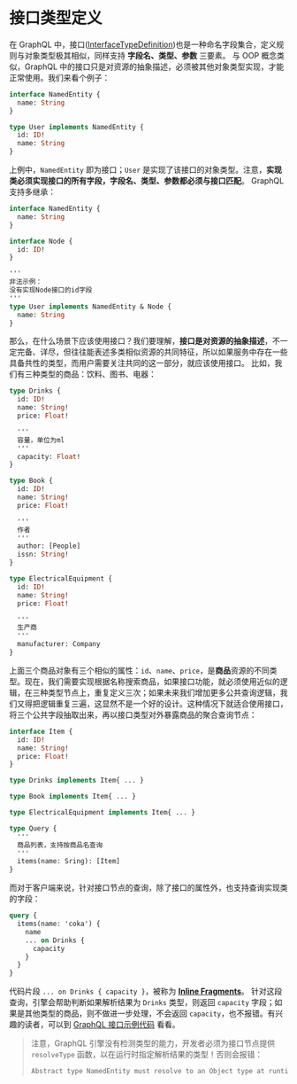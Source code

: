 # 接口类型定义

在 GraphQL 中，接口([InterfaceTypeDefinition](https://facebook.github.io/graphql/June2018/#InterfaceTypeDefinition))也是一种命名字段集合，定义规则与对象类型极其相似，同样支持 **字段名、类型、参数** 三要素。
与 OOP 概念类似，GraphQL 中的接口只是对资源的抽象描述，必须被其他对象类型实现，才能正常使用。我们来看个例子：

```GraphQL
interface NamedEntity {
  name: String
}

type User implements NamedEntity {
  id: ID!
  name: String
}
```

上例中，`NamedEntity` 即为接口；`User` 是实现了该接口的对象类型。注意，**实现类必须实现接口的所有字段，字段名、类型、参数都必须与接口匹配**。
GraphQL 支持多继承：

```GraphQL
interface NamedEntity {
  name: String
}

interface Node {
  id: ID!
}

'''
非法示例：
没有实现Node接口的id字段
'''
type User implements NamedEntity & Node {
  name: String
}
```

那么，在什么场景下应该使用接口？我们要理解，**接口是对资源的抽象描述**，不一定完备、详尽，但往往能表述多类相似资源的共同特征，所以如果服务中存在一些具备共性的类型，而用户需要关注共同的这一部分，就应该使用接口。
比如，我们有三种类型的商品：饮料、图书、电器：

```GraphQL
type Drinks {
  id: ID!
  name: String!
  price: Float!

  '''
  容量，单位为ml
  '''
  capacity: Float!
}

type Book {
  id: ID!
  name: String!
  price: Float!

  '''
  作者
  '''
  author: [People]
  issn: String!
}

type ElectricalEquipment {
  id: ID!
  name: String!
  price: Float!

  '''
  生产商
  '''
  manufacturer: Company
}
```

上面三个商品对象有三个相似的属性：`id`、`name`、`price`，是**商品**资源的不同类型。现在，我们需要实现根据名称搜索商品，如果接口功能，就必须使用近似的逻辑，在三种类型节点上，重复定义三次；如果未来我们增加更多公共查询逻辑，我们又得把逻辑重复三遍，这显然不是一个好的设计。这种情况下就适合使用接口，将三个公共字段抽取出来，再以接口类型对外暴露商品的聚合查询节点：

```GraphQL
interface Item {
  id: ID!
  name: String!
  price: Float!
}

type Drinks implements Item{ ... }

type Book implements Item{ ... }

type ElectricalEquipment implements Item{ ... }

type Query {
  '''
  商品列表，支持按商品名查询
  '''
  items(name: Sring): [Item]
}
```

而对于客户端来说，针对接口节点的查询，除了接口的属性外，也支持查询实现类的字段：

```GraphQL
query {
  items(name: 'coka') {
    name
    ... on Drinks {
      capacity
    }
  }
}
```

代码片段 `... on Drinks { capacity }`，被称为 [**Inline Fragments**](https://facebook.github.io/graphql/June2018/#sec-Inline-Fragments)。
针对这段查询，引擎会帮助判断如果解析结果为 `Drinks` 类型，则返回 `capacity` 字段；如果是其他类型的商品，则不做进一步处理，不会返回 `capacity`，也不报错。有兴趣的读者，可以到 [GraphQL 接口示例代码](https://github.com/VanMess/graphql-examples/blob/master/ex3-interface/index.js) 看看。

> 注意，GraphQL 引擎没有检测类型的能力，开发者必须为接口节点提供 `resolveType` 函数，以在运行时指定解析结果的类型！否则会报错：
>
> ```bash
> Abstract type NamedEntity must resolve to an Object type at runtime for field Query.users with value { id: 1, name: \"foo\", age: 1, type: \"User\" }, received \"undefined\". Either the NamedEntity type should provide a \"resolveType\" function or each possible type should provide an \"isTypeOf\" function.
> ```
